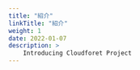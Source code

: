 ```yaml
---
title: "紹介"
linkTitle: "紹介"
weight: 1
date: 2022-01-07
description: >
    Introducing Cloudforet Project
---
```

